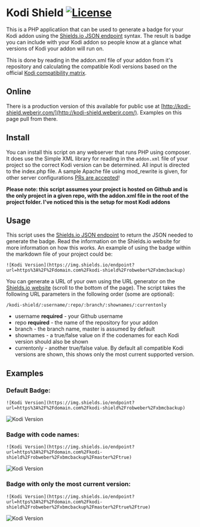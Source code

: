 
# Kodi Shield [![License](https://img.shields.io/github/license/robweber/kodi-shield)](https://github.com/robweber/kodi-shield/blob/master/LICENSE) 

This is a PHP applicatiion that can be used to generate a badge for your Kodi addon using the [Shields.io JSON endpoint]([https://shields.io/endpoint](https://shields.io/endpoint)) syntax. The result is badge you can include with your Kodi addon so people know at a glance what versions of Kodi your addon will run on. 

This is done by reading in the addon.xml file of your addon from it's repository and calculating the compatible Kodi versions based on the official [Kodi compatibility matrix](https://kodi.wiki/view/Addon.xml#Dependency_versions). 

## Online

There is a production version of this available for public use at [http://kodi-shield.weberjr.com/](http://kodi-shield.weberjr.com/). Examples on this page pull from there. 

## Install
You can install this script on any webserver that runs PHP using composer. It does use the Simple XML library for reading in the ```addon.xml``` file of your project so the correct Kodi version can be determined. All input is directed to the index.php file. A sample Apache file using mod_rewrite is given, for other server configurations [PRs are accepted](https://github.com/robweber/kodi-shield/pulls)!

__Please note: this script assumes your project is hosted on Github and is the only project in a given repo, with the addon.xml file in the root of the project folder. I've noticed this is the setup for most Kodi addons__

## Usage
This script uses the [Shields.io JSON endpoint](https://shields.io/endpoint) to return the JSON needed to generate the badge. Read the information on the Shields.io website for more information on how this works. An example of using the badge within the markdown file of your project could be: 

```
![Kodi Version](https://img.shields.io/endpoint?url=https%3A%2F%2Fdomain.com%2Fkodi-shield%2Frobweber%2Fxbmcbackup)
```

You can generate a URL of your own using the URL generator on the [Shields.io website]([https://shields.io/endpoint](https://shields.io/endpoint)) (scroll to the bottom of the page). The script takes the following URL parameters in the following order (some are optional):

```
/kodi-shield/:username/:repo/:branch/:shownames/:currentonly
```

* username __required__ - your Github username
* repo __required__ - the name of the repository for your addon
* branch - the branch name, master is assumed by default
* shownames - a true/false value on if the codenames for each Kodi version should also be shown
* currentonly - another true/false value. By default all compatible Kodi versions are shown, this shows only the most current supported version. 

## Examples

### Default Badge: 

```
![Kodi Version](https://img.shields.io/endpoint?url=https%3A%2F%2Fdomain.com%2Fkodi-shield%2Frobweber%2Fxbmcbackup)
```

![Kodi Version](https://img.shields.io/endpoint?url=https%3A%2F%2Fweberjr.com%2Fkodi-shield%2Frobweber%2Fxbmcbackup)

### Badge with code names:
```
![Kodi Version](https://img.shields.io/endpoint?url=https%3A%2F%2Fdomain.com%2Fkodi-shield%2Frobweber%2Fxbmcbackup%2Fmaster%2Ftrue)
```
![Kodi Version](https://img.shields.io/endpoint?url=https%3A%2F%2Fweberjr.com%2Fkodi-shield%2Frobweber%2Fxbmcbackup%2Fmaster%2Ftrue)



### Badge with only the most current version: 

```
![Kodi Version](https://img.shields.io/endpoint?url=https%3A%2F%2Fdomain.com%2Fkodi-shield%2Frobweber%2Fxbmcbackup%2Fmaster%2Ftrue%2Ftrue)
```

![Kodi Version](https://img.shields.io/endpoint?url=https%3A%2F%2Fweberjr.com%2Fkodi-shield%2Frobweber%2Fxbmcbackup%2Fmaster%2Ftrue%2Ftrue)